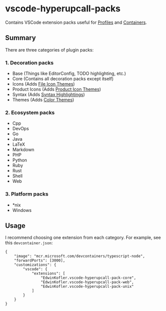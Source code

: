 # vscode-hyperupcall-packs

Contains VSCode extension packs useful for [Profiles](https://code.visualstudio.com/docs/editor/profiles) and [Containers](https://code.visualstudio.com/docs/devcontainers/containers).

## Summary

There are three categories of plugin packs:

### 1. Decoration packs

- Base (Things like EditorConfig, TODO highlighting, etc.)
- Core (Contains all decoration packs except itself)
- Icons (Adds [File Icon Themes](https://code.visualstudio.com/api/extension-guides/file-icon-theme))
- Product Icons (Adds [Product Icon Themes](https://code.visualstudio.com/api/extension-guides/product-icon-theme))
- Syntax (Adds [Syntax Highlightings](https://code.visualstudio.com/api/language-extensions/syntax-highlight-guide))
- Themes (Adds [Color Themes](https://code.visualstudio.com/api/extension-guides/color-theme))

### 2. Ecosystem packs

- Cpp
- DevOps
- Go
- Java
- LaTeX
- Markdown
- PHP
- Python
- Ruby
- Rust
- Shell
- Web

### 3. Platform packs

- *nix
- Windows

## Usage

I recommend choosing one extension from each category. For example, see this `devcontainer.json`:

```jsonc
{
	"image": "mcr.microsoft.com/devcontainers/typescript-node",
	"forwardPorts": [3000],
	"customizations": {
		"vscode": {
			"extensions": [
				"EdwinKofler.vscode-hyperupcall-pack-core",
				"EdwinKofler.vscode-hyperupcall-pack-web",
				"EdwinKofler.vscode-hyperupcall-pack-unix"
			]
		}
	}
}
```
